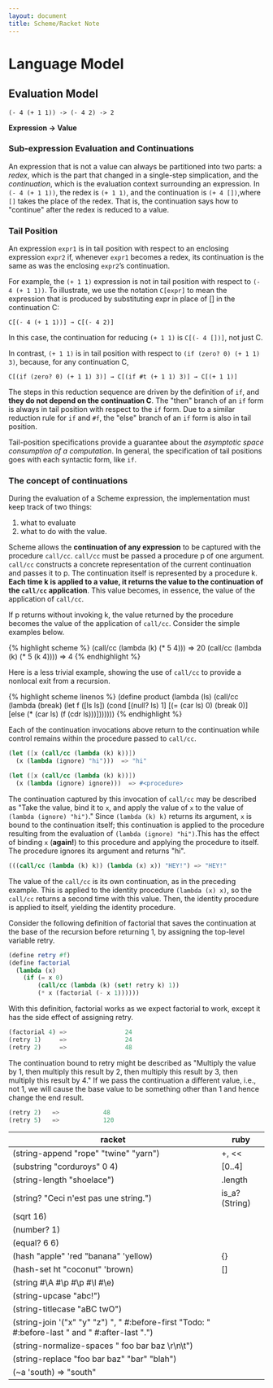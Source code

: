 ```yaml
---
layout: document
title: Scheme/Racket Note
---
```

# Language Model
## Evaluation Model
~~~racket
(- 4 (+ 1 1)) -> (- 4 2) -> 2
~~~
**Expression -> Value**     
### Sub-expression Evaluation and Continuations
An expression that is not a value can always be partitioned into two parts:
a *redex*, which is the part that changed in a single-step simplication, and the *continuation*, which is the evaluation context surrounding an expression.
In `(- 4 (+ 1 1))`, the redex is `(+ 1 1)`, and the continuation is `(+ 4 [])`,where `[]` takes the place of the redex. That is, the continuation says how to "continue" after the redex is reduced to a value.
### Tail Position
An expression `expr1` is in tail position with respect to an enclosing expression `expr2` if, whenever `expr1` becomes a redex, its continuation is the same as was the enclosing `expr2`’s continuation.

For example, the `(+ 1 1)` expression is not in tail position with respect to `(- 4 (+ 1 1))`. To illustrate, we use the notation `C[expr]` to mean the expression that is produced by substituting expr in place of [] in the continuation C:

~~~racket
C[(- 4 (+ 1 1))] → C[(- 4 2)]
~~~
In this case, the continuation for reducing `(+ 1 1)` is `C[(- 4 [])]`, not just C.

In contrast, `(+ 1 1)` is in tail position with respect to `(if (zero? 0) (+ 1 1) 3)`, because, for any continuation C,

~~~racket
C[(if (zero? 0) (+ 1 1) 3)] → C[(if #t (+ 1 1) 3)] → C[(+ 1 1)]
~~~
The steps in this reduction sequence are driven by the definition of `if`, and **they do not depend on the continuation C**. The "then" branch of an `if` form is always in tail position with respect to the `if` form. Due to a similar reduction rule for `if` and `#f`, the "else" branch of an `if` form is also in tail position.

Tail-position specifications provide a guarantee about the *asymptotic space consumption of a computation*. In general, the specification of tail positions goes with each syntactic form, like `if`.


### The concept of continuations  

During the evaluation of a Scheme expression, the implementation must keep track of two things: 

1. what to evaluate 
2. what to do with the value.   

Scheme allows the **continuation of any expression** to be captured with the procedure `call/cc`. `call/cc` must be passed a procedure p of one argument. `call/cc` constructs a concrete representation of the current continuation and passes it to p. The continuation itself is represented by a procedure k. **Each time k is applied to a value, it returns the value to the continuation of the `call/cc` application**. This value becomes, in essence, the value of the application of `call/cc`.

If p returns without invoking k, the value returned by the procedure
becomes the value of the application of `call/cc`.
Consider the simple examples below.

{% highlight scheme %}
(call/cc
  (lambda (k)
    (* 5 4)))      =>    20
(call/cc
  (lambda (k)
    (* 5 (k 4))))  =>    4
{% endhighlight %}

Here is a less trivial example, showing the use of `call/cc` to provide a nonlocal exit from a recursion.

{% highlight scheme linenos %}
(define product
  (lambda (ls)
    (call/cc
      (lambda (break)
        (let f ([ls ls])
          (cond
            [(null? ls) 1]
            [(= (car ls) 0) (break 0)]
            [else (* (car ls) (f (cdr ls)))]))))))
{% endhighlight %}

Each of the continuation invocations above return to the continuation while control remains within the procedure passed to `call/cc`.

~~~scheme
(let ([x (call/cc (lambda (k) k))])
  (x (lambda (ignore) "hi")))  => "hi"

(let ([x (call/cc (lambda (k) k))])
  (x (lambda (ignore) ignore)))  => #<procedure>
~~~
The continuation captured by this invocation of `call/cc` may be described as "Take the value, bind it to `x`, and apply the value of `x` to the value of `(lambda (ignore) "hi")`." Since `(lambda (k) k)` returns its argument, `x` is bound to the continuation itself; this continuation is applied to the procedure resulting from the evaluation of `(lambda (ignore) "hi")`.This has the effect of binding `x` (**again!**) to this procedure and applying the procedure to itself. The procedure ignores its argument and returns "hi".

~~~scheme
(((call/cc (lambda (k) k)) (lambda (x) x)) "HEY!") => "HEY!" 
~~~
The value of the `call/cc` is its own continuation, as in the preceding example. This is applied to the identity procedure `(lambda (x) x)`, so the `call/cc` returns a second time with this value. Then, the identity procedure is applied to itself, yielding the identity procedure.

Consider the following definition of factorial that saves the continuation at the base of the recursion before returning 1, by assigning the top-level variable retry.

~~~scheme
(define retry #f)
(define factorial
  (lambda (x)
    (if (= x 0)
        (call/cc (lambda (k) (set! retry k) 1))
        (* x (factorial (- x 1))))))
~~~

With this definition, factorial works as we expect factorial to work,
except it has the side effect of assigning retry.

~~~scheme
(factorial 4) =>                24 
(retry 1)     =>                24
(retry 2)     =>                48
~~~

The continuation bound to retry might be described as "Multiply the value by 1, then multiply this result by 2, then multiply this result by 3, then multiply this result by 4." If we pass the continuation a different value, i.e., not 1, we will cause the base value to be something other than 1 and hence change the end result.

~~~scheme
(retry 2)   =>            48 
(retry 5)   =>            120
~~~

| racket | ruby |
| -- | -- |
| (string-append "rope" "twine" "yarn") | +, << |
| (substring "corduroys" 0 4) | [0..4] |
| (string-length "shoelace") | .length |
| (string? "Ceci n'est pas une string.") | is_a?(String) |
| (sqrt 16) | 
| (number? 1) |
| (equal? 6 6) |
| (hash "apple" 'red "banana" 'yellow) | {} |
| (hash-set ht "coconut" 'brown) | [] |
| (string #\A #\p #\p #\l #\e) |   |
| (string-upcase "abc!") | |
| (string-titlecase "aBC  twO") | | 
| (string-join '("x" "y" "z") ", "               #:before-first "Todo: "               #:before-last " and "               #:after-last ".") | |
|(string-normalize-spaces "  foo bar  baz \r\n\t") | |
| (string-replace "foo bar baz" "bar" "blah") |  |
| (~a 'south) => "south" | |
